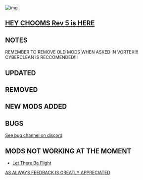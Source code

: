 ![img](https://s11.gifyu.com/images/Cuty-od-Dreams-Logo-YellowUP.png)

[HEY CHOOMS Rev 5 is HERE ](https://)
-

NOTES
-

REMEMBER TO REMOVE OLD MODS WHEN ASKED IN VORTEX!!! 
CYBERCLEAN IS RECCOMENDED!!!



UPDATED
-


REMOVED
-


NEW MODS ADDED 
-


BUGS
-

 [See bug channel on discord](https://discord.gg/xZNztPjA2u)
 

MODS NOT WORKING AT THE MOMENT 
-

- [Let There Be Flight](https://www.nexusmods.com/cyberpunk2077/mods/5208)

[AS ALWAYS FEEDBACK IS GREATLY APPRECIATED](https://)
